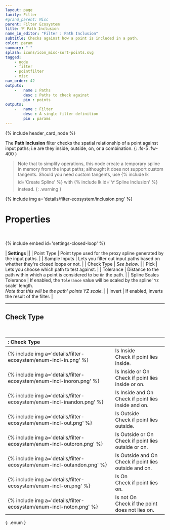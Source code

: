 ```yaml
---
layout: page
family: Filter
#grand_parent: Misc
parent: Filter Ecosystem
title: 🝖 Path Inclusion
name_in_editor: "Filter : Path Inclusion"
subtitle: Checks against how a point is included in a path.
color: param
summary: "-"
splash: icons/icon_misc-sort-points.svg
tagged: 
    - node
    - filter
    - pointfilter
    - misc
nav_order: 42
outputs:
    -   name : Paths
        desc : Paths to check against
        pin : points
outputs:
    -   name : Filter
        desc : A single filter definition
        pin : params
---
```


{% include header_card_node %}

The **Path Inclusion** filter checks the spatial relationship of a point against input paths; i.e are they inside, outside, on, or a combination.
{: .fs-5 .fw-400 } 

> Note that to simplify operations, this node create a temporary spline in memory from the input paths; althought it does not support custom tangents. Should you need custom tangents, use {% include lk id='Create Spline' %} with {% include lk id='🝖 Spline Inclusion' %} instead.
{: .warning }

{% include img a='details/filter-ecosystem/inclusion.png' %}

# Properties
<br>

{% include embed id='settings-closed-loop' %}

| **Settings**          ||
| Point Type         | Point type used for the proxy spline generated by the input paths. |
| Sample Inputs         | Lets you filter out input paths based on whether they're closed loops or not. |
| Check Type         | *See below.* |
| Pick         | Lets you choose which path to test against. |
| Tolerance         | Distance to the path within which a point is considered to be `On` the path. |
| Spline Scales Tolerance         | If enabled, the `Tolerance` value will be scaled by the spline' `YZ` scale' length.<br>*Note that this will be the path' points YZ scale.* |
| Invert         | If enabled, inverts the result of the filter. |

---
## Check Type
<br>

|: Check Type      ||
|:-------------|:------------------|
| {% include img a='details/filter-ecosystem/enum-incl-in.png' %}           | <span class="ebit">Is Inside</span><br>Check if point lies inside. |
| {% include img a='details/filter-ecosystem/enum-incl-inoron.png' %}           | <span class="ebit">Is Inside or On</span><br>Check if point lies inside or on. |
| {% include img a='details/filter-ecosystem/enum-incl-inandon.png' %}           | <span class="ebit">Is Inside and On</span><br>Check if point lies inside and on. |
| {% include img a='details/filter-ecosystem/enum-incl-out.png' %}           | <span class="ebit">Is Outside</span><br>Check if point lies outside. |
| {% include img a='details/filter-ecosystem/enum-incl-outoron.png' %}           | <span class="ebit">Is Outside or On</span><br>Check if point lies outside or on.|
| {% include img a='details/filter-ecosystem/enum-incl-outandon.png' %}           | <span class="ebit">Is Outside and On</span><br>Check if point lies outside and on.|
| {% include img a='details/filter-ecosystem/enum-incl-on.png' %}           | <span class="ebit">Is On</span><br>Check if point lies on.|
| {% include img a='details/filter-ecosystem/enum-incl-noton.png' %}           | <span class="ebit">Is not On</span><br>Check if the point does not lies on.|
{: .enum }